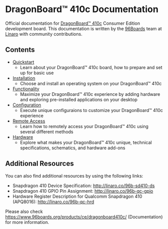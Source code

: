# DragonBoard™ 410c Documentation

Official documentation for [DragonBoard™ 410c](http://www.96boards.org/products/ce/dragonboard410c/) Consumer Edition development board. This documentation is written by the [96Boards](https://www.96boards.org) team at [Linaro](http://www.linaro.org) with community contributions.

## Contents

- [Quickstart]()
   - Learn about your DragonBoard™ 410c board, how to prepare and set up for basic use
- [Installation]()
   - Choose and install an operating system on your DragonBoard™ 410c
- [Functionality]()
   - Maximize your DragonBoard™ 410c experience by adding hardware and exploring pre-installed applications on your desktop
- [Configuration]()
   - Execute unique configuraions to customize your DragonBoard™ 410c experience
- [Remote Access]()
   - Learn how to remotely access your DragonBoard™ 410c using several different methods
- [Hardware]()
   - Explore what makes your DragonBoard™ 410c unique, technical specifications, schematics, and hardware add-ons

## Additional Resources

You can also find additional resources by using the following links:

* Snapdragon 410 Device Specification: http://linaro.co/96b-sd410-ds
* Snapdragon 410 GPIO Pin Assignment: http://linaro.co/96b-qc-gpio
* Hardware Register Description for Qualcomm Snapdragon 410 (APQ8016): http://linaro.co/96b-qc-hrd

Please also check https://www.96boards.org/products/ce/dragonboard410c/ (Documentation) for more information.
